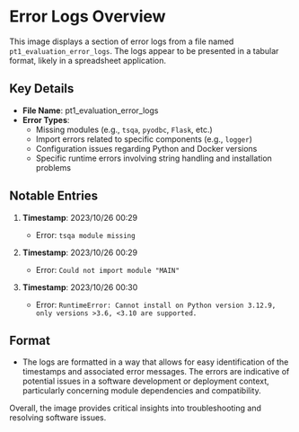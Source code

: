 # Error Logs Overview

This image displays a section of error logs from a file named `pt1_evaluation_error_logs`. The logs appear to be presented in a tabular format, likely in a spreadsheet application.

## Key Details

- **File Name**: pt1_evaluation_error_logs
- **Error Types**:
  - Missing modules (e.g., `tsqa`, `pyodbc`, `Flask`, etc.)
  - Import errors related to specific components (e.g., `logger`)
  - Configuration issues regarding Python and Docker versions
  - Specific runtime errors involving string handling and installation problems

## Notable Entries

1. **Timestamp**: 2023/10/26 00:29
   - Error: `tsqa module missing`
  
2. **Timestamp**: 2023/10/26 00:29
   - Error: `Could not import module "MAIN"`

3. **Timestamp**: 2023/10/26 00:30
   - Error: `RuntimeError: Cannot install on Python version 3.12.9, only versions >3.6, <3.10 are supported.`

## Format

- The logs are formatted in a way that allows for easy identification of the timestamps and associated error messages. The errors are indicative of potential issues in a software development or deployment context, particularly concerning module dependencies and compatibility.

Overall, the image provides critical insights into troubleshooting and resolving software issues.